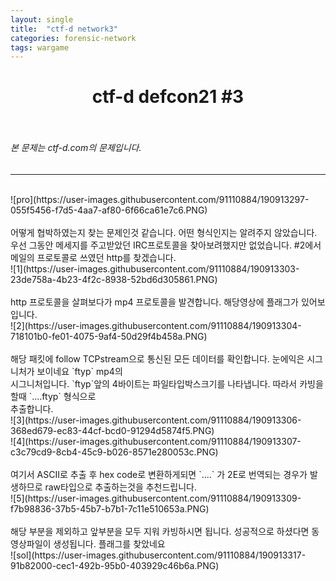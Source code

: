 ```yaml
---
layout: single
title:  "ctf-d network3"
categories: forensic-network
tags: wargame
---
```



# <center>ctf-d defcon21 #3</center><br>
###### 본 문제는 ctf-d.com의 문제입니다.<br>
---
<br>
![pro](https://user-images.githubusercontent.com/91110884/190913297-055f5456-f7d5-4aa7-af80-6f66ca61e7c6.PNG)
<br><br>
어떻게 협박하였는지 찾는 문제인것 같습니다. 어떤 형식인지는 알려주지 않았습니다.<br>
우선 그동안 메세지를 주고받았던 IRC프로토콜을 찾아보려했지만 없었습니다. #2에서 메일의 프로토콜로 쓰였던 http를 찾겠습니다.<br>
![1](https://user-images.githubusercontent.com/91110884/190913303-23de758a-4b23-4f2c-8938-52bd6d305861.PNG)
<br><br>
http 프로토콜을 살펴보다가 mp4 프로토콜을 발견합니다. 해당영상에 플래그가 있어보입니다.<br>
![2](https://user-images.githubusercontent.com/91110884/190913304-718101b0-fe01-4075-9af4-50d29f4b458a.PNG)
<br><br>
해당 패킷에 follow TCPstream으로 통신된 모든 데이터를 확인합니다. 눈에익은 시그니처가 보이네요 `ftyp` mp4의 <br>
시그니처입니다. `ftyp`앞의 4바이트는 파일타입박스크기를 나타냅니다. 따라서 카빙을 할때 `....ftyp` 형식으로<br>
추출합니다.<br>
![3](https://user-images.githubusercontent.com/91110884/190913306-368ed679-ec83-44cf-bcd0-91294d5874f5.PNG)<br>
![4](https://user-images.githubusercontent.com/91110884/190913307-c3c79cd9-8cb4-45c9-b026-8571e280053c.PNG)
<br><br>
여기서 ASCII로 추출 후 hex code로 변환하게되면 `....` 가 2E로 번역되는 경우가 발생하므로 raw타입으로 추출하는것을 추천드립니다.<br>
![5](https://user-images.githubusercontent.com/91110884/190913309-f7b98836-37b5-45b7-b7b1-7c11e510653a.PNG)
<br><br>
해당 부분을 제외하고 앞부분을 모두 지워 카빙하시면 됩니다. 성공적으로 하셨다면 동영상파일이 생성됩니다. 플래그를 찾았네요<br>
![sol](https://user-images.githubusercontent.com/91110884/190913317-91b82000-cec1-492b-95b0-403929c46b6a.PNG)
<br>
